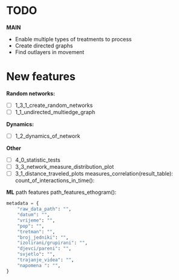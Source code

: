 # TODO

**MAIN**
- Enable multiple types of treatments to process 
- Create directed graphs
- Find outlayers in movement


# New features
**Random networks:** 
- [ ] 1_3_1_create_random_networks
- [ ] 1_1_undirected_multiedge_graph

**Dynamics:**
- [ ] 1_2_dynamics_of_network

**Other**
- [ ] 4_0_statistic_tests
- [ ] 3_3_network_measure_distribution_plot
- [ ] 3_1_distance_traveled_plots
measures_correlation(result_table):
count_of_interactions_in_time():

**ML**
path features 
path_features_ethogram():



```python
metadata = {
    "raw_data_path": "",
    "datum": "",
    "vrijeme": "",
    "pop": "",
    "tretman": "",
    "broj_jedniki": "",
    "izolirani/grupirani": "",
    "djevci/pareni": "",
    "svjetlo": "",
    "trajanje_videa": "",
    "napomena ": "",
}
```
